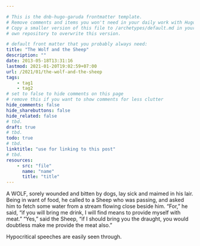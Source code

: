 ```yaml
---

# This is the dnb-hugo-garuda frontmatter template. 
# Remove comments and items you won't need in your daily work with Hugo.
# Copy a smaller version of this file to /archetypes/default.md in your
# own repository to overwrite this version.

# default front matter that you probably always need:
title: "The Wolf and the Sheep"
description: ""
date: 2013-05-18T13:31:16
lastmod: 2021-01-20T19:02:59+07:00
url: /2021/01/the-wolf-and-the-sheep
tags:
    - tag1
    - tag2
# set to false to hide comments on this page
# remove this if you want to show comments for less clutter
hide_comments: false
hide_sharebuttons: false
hide_related: false
# tbd.
draft: true
# tbd.
todo: true
# tbd.
linktitle: "use for linking to this post"
# tbd.
resources:
    - src: "file"
      name: "name"
      title: "title"
---
```

A WOLF, sorely wounded and bitten by dogs, lay sick and maimed in his lair. Being in want of food, he called to a Sheep who was passing, and asked him to fetch some water from a stream flowing close beside him. “For,” he said, “if you will bring me drink, I will find means to provide myself with meat.” “Yes,” said the Sheep, “if I should bring you the draught, you would doubtless make me provide the meat also.”

Hypocritical speeches are easily seen through.
